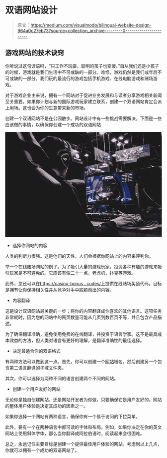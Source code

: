 # 双语网站设计

> 原文：<https://medium.com/visualmodo/bilingual-website-design-964a0c27eb73?source=collection_archive---------0----------------------->

## 游戏网站的技术诀窍

你听说过这句谚语吗，“只工作不玩耍，聪明的孩子也变傻。”自从我们还是小孩子的时候，游戏就是我们生活中不可或缺的一部分。难怪，游戏仍然是我们成年后不可或缺的一部分。我们玩的最流行的游戏包括手机游戏、在线电脑游戏和赌场游戏。

对于游戏企业主来说，拥有一个网站对于促进业务发展和与读者分享游戏相关新闻至关重要。如果你计划与新的国际游戏玩家建立联系，创建一个双语网站肯定会派上用场。这也会为你的生意带来新的市场。

创建一个双语网站不是在公园散步。网站设计中有一些挑战需要解决。下面是一些应该做的事情，以确保你创建一个成功的双语网站

![](img/8e4ff93e534477a91dfafeb0820baee7.png)

*   选择你网站的内容

人类的判断力很强。这是他们的天性。人们会根据你网站上的内容来评判你。

举一个在线赌场网站的例子。为了吸引大量的游戏玩家，投资各种有趣的游戏来吸引玩家是不可避免的。它应该有像二十一点，老虎机，扑克等游戏。

此外，您还可以在[https://casino-bonus . codes/](https://casino-bonus.codes/)上提供在线赌场奖励代码。目标是拥有让你保持相关性并从竞争对手中脱颖而出的内容。

*   内容翻译

这是设计双语网站最关键的一步；将你的内容翻译成你喜欢的其他语言。这项任务非常耗时，因为您的网站中的网页数量可能从几页到数百页不等，并且包含产品描述。

为了确保翻译准确，避免使用免费的在线翻译，并投资于语言学家。这不是最具成本效益的方法，但人类对语言有更好的理解，是翻译准确性的最佳选择。

*   决定最适合你的双语格式

有两种方法可以做到这一点。首先，你可以创建一个[网站](https://visualmodo.com/blog/)域名，然后创建另一个包含第二语言翻译的子域文件夹。

其次，你可以选择为两种不同的语言创建两个不同的网站。

*   创建一个用户友好的网站

无论你是独自创建网站，还是网站开发者为你做，只要确保它是用户友好的。网站的整体用户体验是决定其成功的因素之一。

如果你选择一个网站有两种语言，确保你有一个易于访问的下拉菜单。

此外，要有一个在两种语言中都可读的字体和布局。例如，如果你决定在你的英文网站上使用斜体字体，那么当你翻译成阿拉伯语时，阅读起来会很困难。

总之，永远记住主要目标是创建一个提供最佳用户体验的网站。考虑到以上几点，你就可以拥有一个成功的双语网站了。